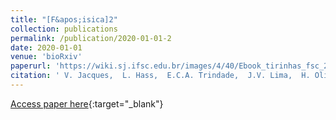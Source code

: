 ```yaml
---
title: "[F&apos;isica]2"
collection: publications
permalink: /publication/2020-01-01-2
date: 2020-01-01
venue: 'bioRxiv'
paperurl: 'https://wiki.sj.ifsc.edu.br/images/4/40/Ebook_tirinhas_fsc_2020.pdf'
citation: ' V. Jacques,  L. Hass,  E.C.A. Trindade,  J.V. Lima,  H. Oliveira,  M. Schappo,  V. Gouveia,  <u>M. Girardi-Schappo</u>, &quot;[F&amp;apos;isica]2.&quot; bioRxiv, 2020.'
---
```

[Access paper here](https://wiki.sj.ifsc.edu.br/images/4/40/Ebook_tirinhas_fsc_2020.pdf){:target="_blank"}
